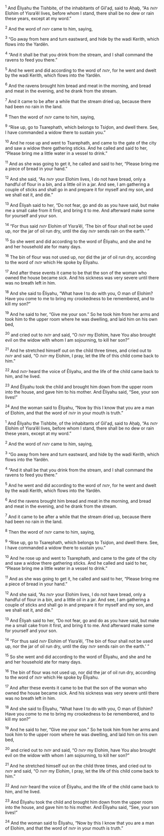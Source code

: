 <sup>1</sup> And Ĕliyahu the Tishbite, of the inhabitants of Gil‛aḏ, said to Aḥaḇ, “As יהוה Elohim of Yisra’ĕl lives, before whom I stand, there shall be no dew or rain these years, except at my word.”

<sup>2</sup> And the word of יהוה came to him, saying,

<sup>3</sup> “Go away from here and turn eastward, and hide by the wadi Kerith, which flows into the Yardĕn.

<sup>4</sup> “And it shall be that you drink from the stream, and I shall command the ravens to feed you there.”

<sup>5</sup> And he went and did according to the word of יהוה, for he went and dwelt by the wadi Kerith, which flows into the Yardĕn.

<sup>6</sup> And the ravens brought him bread and meat in the morning, and bread and meat in the evening, and he drank from the stream.

<sup>7</sup> And it came to be after a while that the stream dried up, because there had been no rain in the land.

<sup>8</sup> Then the word of יהוה came to him, saying,

<sup>9</sup> “Rise up, go to Tsarephath, which belongs to Tsiḏon, and dwell there. See, I have commanded a widow there to sustain you.”

<sup>10</sup> And he rose up and went to Tsarephath, and came to the gate of the city and saw a widow there gathering sticks. And he called and said to her, “Please bring me a little water in a vessel to drink.”

<sup>11</sup> And as she was going to get it, he called and said to her, “Please bring me a piece of bread in your hand.”

<sup>12</sup> And she said, “As יהוה your Elohim lives, I do not have bread, only a handful of flour in a bin, and a little oil in a jar. And see, I am gathering a couple of sticks and shall go in and prepare it for myself and my son, and we shall eat it, and die.”

<sup>13</sup> And Ĕliyah said to her, “Do not fear, go and do as you have said, but make me a small cake from it first, and bring it to me. And afterward make some for yourself and your son.

<sup>14</sup> “For thus said יהוה Elohim of Yisra’ĕl, ‘The bin of flour shall not be used up, nor the jar of oil run dry, until the day יהוה sends rain on the earth.’ ”

<sup>15</sup> So she went and did according to the word of Ĕliyahu, and she and he and her household ate for many days.

<sup>16</sup> The bin of flour was not used up, nor did the jar of oil run dry, according to the word of יהוה which He spoke by Ĕliyahu.

<sup>17</sup> And after these events it came to be that the son of the woman who owned the house became sick. And his sickness was very severe until there was no breath left in him.

<sup>18</sup> And she said to Ĕliyahu, “What have I to do with you, O man of Elohim? Have you come to me to bring my crookedness to be remembered, and to kill my son?”

<sup>19</sup> And he said to her, “Give me your son.” So he took him from her arms and took him to the upper room where he was dwelling, and laid him on his own bed,

<sup>20</sup> and cried out to יהוה and said, “O יהוה my Elohim, have You also brought evil on the widow with whom I am sojourning, to kill her son?”

<sup>21</sup> And he stretched himself out on the child three times, and cried out to יהוה and said, “O יהוה my Elohim, I pray, let the life of this child come back to him.”

<sup>22</sup> And יהוה heard the voice of Ĕliyahu, and the life of the child came back to him, and he lived.

<sup>23</sup> And Ĕliyahu took the child and brought him down from the upper room into the house, and gave him to his mother. And Ĕliyahu said, “See, your son lives!”

<sup>24</sup> And the woman said to Ĕliyahu, “Now by this I know that you are a man of Elohim, and that the word of יהוה in your mouth is truth.”

<sup>1</sup> And Ĕliyahu the Tishbite, of the inhabitants of Gil‛aḏ, said to Aḥaḇ, “As יהוה Elohim of Yisra’ĕl lives, before whom I stand, there shall be no dew or rain these years, except at my word.”

<sup>2</sup> And the word of יהוה came to him, saying,

<sup>3</sup> “Go away from here and turn eastward, and hide by the wadi Kerith, which flows into the Yardĕn.

<sup>4</sup> “And it shall be that you drink from the stream, and I shall command the ravens to feed you there.”

<sup>5</sup> And he went and did according to the word of יהוה, for he went and dwelt by the wadi Kerith, which flows into the Yardĕn.

<sup>6</sup> And the ravens brought him bread and meat in the morning, and bread and meat in the evening, and he drank from the stream.

<sup>7</sup> And it came to be after a while that the stream dried up, because there had been no rain in the land.

<sup>8</sup> Then the word of יהוה came to him, saying,

<sup>9</sup> “Rise up, go to Tsarephath, which belongs to Tsiḏon, and dwell there. See, I have commanded a widow there to sustain you.”

<sup>10</sup> And he rose up and went to Tsarephath, and came to the gate of the city and saw a widow there gathering sticks. And he called and said to her, “Please bring me a little water in a vessel to drink.”

<sup>11</sup> And as she was going to get it, he called and said to her, “Please bring me a piece of bread in your hand.”

<sup>12</sup> And she said, “As יהוה your Elohim lives, I do not have bread, only a handful of flour in a bin, and a little oil in a jar. And see, I am gathering a couple of sticks and shall go in and prepare it for myself and my son, and we shall eat it, and die.”

<sup>13</sup> And Ĕliyah said to her, “Do not fear, go and do as you have said, but make me a small cake from it first, and bring it to me. And afterward make some for yourself and your son.

<sup>14</sup> “For thus said יהוה Elohim of Yisra’ĕl, ‘The bin of flour shall not be used up, nor the jar of oil run dry, until the day יהוה sends rain on the earth.’ ”

<sup>15</sup> So she went and did according to the word of Ĕliyahu, and she and he and her household ate for many days.

<sup>16</sup> The bin of flour was not used up, nor did the jar of oil run dry, according to the word of יהוה which He spoke by Ĕliyahu.

<sup>17</sup> And after these events it came to be that the son of the woman who owned the house became sick. And his sickness was very severe until there was no breath left in him.

<sup>18</sup> And she said to Ĕliyahu, “What have I to do with you, O man of Elohim? Have you come to me to bring my crookedness to be remembered, and to kill my son?”

<sup>19</sup> And he said to her, “Give me your son.” So he took him from her arms and took him to the upper room where he was dwelling, and laid him on his own bed,

<sup>20</sup> and cried out to יהוה and said, “O יהוה my Elohim, have You also brought evil on the widow with whom I am sojourning, to kill her son?”

<sup>21</sup> And he stretched himself out on the child three times, and cried out to יהוה and said, “O יהוה my Elohim, I pray, let the life of this child come back to him.”

<sup>22</sup> And יהוה heard the voice of Ĕliyahu, and the life of the child came back to him, and he lived.

<sup>23</sup> And Ĕliyahu took the child and brought him down from the upper room into the house, and gave him to his mother. And Ĕliyahu said, “See, your son lives!”

<sup>24</sup> And the woman said to Ĕliyahu, “Now by this I know that you are a man of Elohim, and that the word of יהוה in your mouth is truth.”


